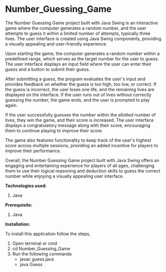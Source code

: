 # Number_Guessing_Game

   The Number Guessing Game project built with Java Swing is an interactive game where the computer generates a random number, and the user attempts to guess it within a limited number of attempts, typically three lives. The user interface is created using Java Swing components, providing a visually appealing and user-friendly experience.

   Upon starting the game, the computer generates a random number within a predefined range, which serves as the target number for the user to guess. The user interface displays an input field where the user can enter their guess and a button to submit their guess.

   After submitting a guess, the program evaluates the user's input and provides feedback on whether the guess is too high, too low, or correct. If the guess is incorrect, the user loses one life, and the remaining lives are displayed on the interface. If the user runs out of lives without correctly guessing the number, the game ends, and the user is prompted to play again.

   If the user successfully guesses the number within the allotted number of lives, they win the game, and their score is increased. The user interface displays a congratulatory message along with their score, encouraging them to continue playing to improve their score.

   The game also features functionality to keep track of the user's highest score across multiple sessions, providing an added incentive for players to improve their performance.

   Overall, the Number Guessing Game project built with Java Swing offers an engaging and entertaining experience for players of all ages, challenging them to use their logical reasoning and deduction skills to guess the correct number while enjoying a visually appealing user interface.

**Technologies used:**
 1. Java

**Prerequisite:**
 1. Java

**Installation:**

To install this application follow the steps,
1. Open terminal or cmd
2. cd Number_Guessing_Game
3. Run the following commands
   - javac guess.java
   - java Guess
